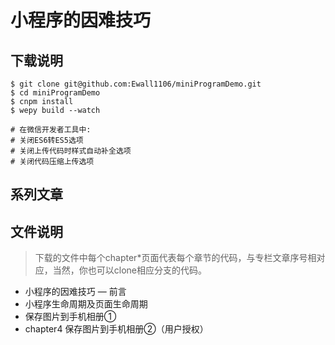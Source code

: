 # 小程序的因难技巧

## 下载说明
```
$ git clone git@github.com:Ewall1106/miniProgramDemo.git
$ cd miniProgramDemo
$ cnpm install
$ wepy build --watch

# 在微信开发者工具中:
# 关闭ES6转ES5选项
# 关闭上传代码时样式自动补全选项
# 关闭代码压缩上传选项
```

## 系列文章

## 文件说明
> 下载的文件中每个chapter*页面代表每个章节的代码，与专栏文章序号相对应，当然，你也可以clone相应分支的代码。

- 小程序的因难技巧 — 前言
- 小程序生命周期及页面生命周期
- 保存图片到手机相册①
- chapter4 保存图片到手机相册②（用户授权）

